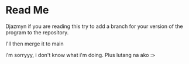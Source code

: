 <h1>Read Me</h1>
Djazmyn if you are reading this try to add a branch for your version of the program to the repository.

I'll then merge it to main

i'm sorryyy, i don't know what i'm doing. Plus lutang na ako :>
